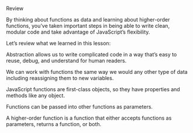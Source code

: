 Review

By thinking about functions as data and learning about higher-order functions, you’ve taken important steps in 
being able to write clean, modular code and take advantage of JavaScript’s flexibility.

Let’s review what we learned in this lesson:

Abstraction allows us to write complicated code in a way that’s easy to reuse, debug, and understand for human readers.

We can work with functions the same way we would any other type of data including reassigning them to new variables.

JavaScript functions are first-class objects, so they have properties and methods like any object.

Functions can be passed into other functions as parameters.

A higher-order function is a function that either accepts functions as parameters, returns a function, or both.
